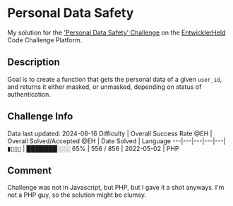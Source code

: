 # Personal Data Safety

My solution for the ['Personal Data Safety' Challenge](https://platform.entwicklerheld.de/challenge/personal-data-safety?technology=PHP) on the [EntwicklerHeld](https://platform.entwicklerheld.de/) Code Challenge Platform.

## Description
Goal is to create a function that gets the personal data of a given `user_id`, and returns it either masked, or unmasked, depending on status of authentication.

## Challenge Info
Data last updated: 2024-08-16
Difficulty | Overall Success Rate @EH | Overall Solved/Accepted @EH | Date Solved | Language
---|---|---|---|---|
▮▯▯▯ | ███████░░░ 65% | 556 / 856 | 2022-05-02 | PHP

## Comment
Challenge was not in Javascript, but PHP, but I gave it a shot anyways. I'm not a PHP guy, so the solution might be clumsy.